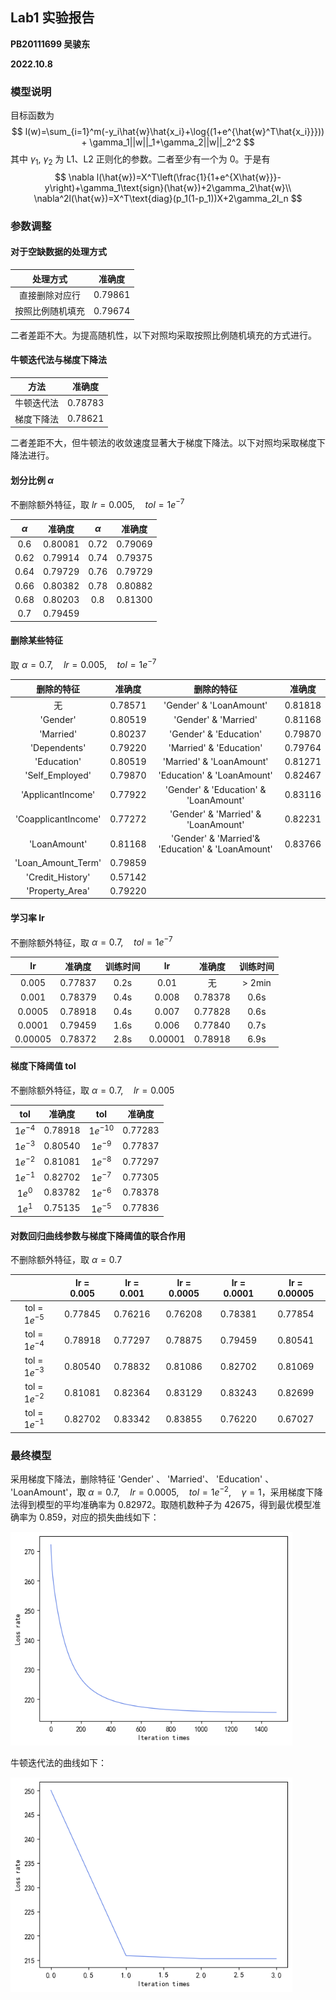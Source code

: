 ## Lab1 实验报告

**PB20111699 吴骏东**

**2022.10.8**



### 模型说明

目标函数为
$$
l(w)=\sum_{i=1}^m(-y_i\hat{w}\hat{x_i}+\log{(1+e^{\hat{w}^T\hat{x_i}}})) + \gamma_1||w||_1+\gamma_2||w||_2^2
$$
其中 $\gamma_1,\ \gamma_2$ 为 L1、L2 正则化的参数。二者至少有一个为 0。于是有
$$
\nabla l(\hat{w})=X^T\left(\frac{1}{1+e^{X\hat{w}}}-y\right)+\gamma_1\text{sign}(\hat{w})+2\gamma_2\hat{w}\\
\nabla^2l(\hat{w})=X^T\text{diag}(p_1(1-p_1))X+2\gamma_2I_n
$$




### 参数调整

#### 对于空缺数据的处理方式

|     处理方式     | 准确度  |
| :--------------: | :-----: |
|  直接删除对应行  | 0.79861 |
| 按照比例随机填充 | 0.79674 |

二者差距不大。为提高随机性，以下对照均采取按照比例随机填充的方式进行。



#### 牛顿迭代法与梯度下降法

|    方法    | 准确度  |
| :--------: | :-----: |
| 牛顿迭代法 | 0.78783 |
| 梯度下降法 | 0.78621 |

二者差距不大，但牛顿法的收敛速度显著大于梯度下降法。以下对照均采取梯度下降法进行。



#### 划分比例 $\alpha$

不删除额外特征，取 $lr = 0.005,\quad tol=1e^{-7}$

| $\alpha$ | 准确度  | $\alpha$ | 准确度  |
| :------: | :-----: | :------: | :-----: |
|   0.6    | 0.80081 |   0.72   | 0.79069 |
|   0.62   | 0.79914 |   0.74   | 0.79375 |
|   0.64   | 0.79729 |   0.76   | 0.79729 |
|   0.66   | 0.80382 |   0.78   | 0.80882 |
|   0.68   | 0.80203 |   0.8    | 0.81300 |
|   0.7    | 0.79459 |          |         |



#### 删除某些特征

取 $\alpha = 0.7,\quad lr = 0.005,\quad tol=1e^{-7}$

|     删除的特征      | 准确度  |                    删除的特征                    | 准确度  |
| :-----------------: | :-----: | :----------------------------------------------: | :-----: |
|         无          | 0.78571 |             'Gender' & 'LoanAmount'              | 0.81818 |
|      'Gender'       | 0.80519 |               'Gender' & 'Married'               | 0.81168 |
|      'Married'      | 0.80237 |              'Gender' & 'Education'              | 0.79870 |
|    'Dependents'     | 0.79220 |             'Married' & 'Education'              | 0.79764 |
|     'Education'     | 0.80519 |             'Married' & 'LoanAmount'             | 0.81271 |
|   'Self_Employed'   | 0.79870 |            'Education' & 'LoanAmount'            | 0.82467 |
|  'ApplicantIncome'  | 0.77922 |      'Gender' & 'Education' & 'LoanAmount'       | 0.83116 |
| 'CoapplicantIncome' | 0.77272 |       'Gender' & 'Married' & 'LoanAmount'        | 0.82231 |
|    'LoanAmount'     | 0.81168 | 'Gender' & 'Married'& 'Education' & 'LoanAmount' | 0.83766 |
| 'Loan_Amount_Term'  | 0.79859 |                                                  |         |
|  'Credit_History'   | 0.57142 |                                                  |         |
|   'Property_Area'   | 0.79220 |                                                  |         |



#### 学习率 lr

不删除额外特征，取 $\alpha=0.7,\quad tol=1e^{-7}$

|   lr    | 准确度  | 训练时间 |   lr    | 准确度  |  训练时间  |
| :-----: | :-----: | :------: | :-----: | :-----: | :--------: |
|  0.005  | 0.77837 |   0.2s   |  0.01   |   无    | $\gt$ 2min |
|  0.001  | 0.78379 |   0.4s   |  0.008  | 0.78378 |    0.6s    |
| 0.0005  | 0.78918 |   0.4s   |  0.007  | 0.77828 |    0.6s    |
| 0.0001  | 0.79459 |   1.6s   |  0.006  | 0.77840 |    0.7s    |
| 0.00005 | 0.78372 |   2.8s   | 0.00001 | 0.78918 |    6.9s    |



#### 梯度下降阈值 tol

不删除额外特征，取 $\alpha=0.7,\quad lr=0.005$

|    tol    | 准确度  |    tol     | 准确度  |
| :-------: | :-----: | :--------: | :-----: |
| $1e^{-4}$ | 0.78918 | $1e^{-10}$ | 0.77283 |
| $1e^{-3}$ | 0.80540 | $1e^{-9}$  | 0.77837 |
| $1e^{-2}$ | 0.81081 | $1e^{-8}$  | 0.77297 |
| $1e^{-1}$ | 0.82702 | $1e^{-7}$  | 0.77305 |
|  $1e^0$   | 0.83782 | $1e^{-6}$  | 0.78378 |
|  $1e^1$   | 0.75135 | $1e^{-5}$  | 0.77836 |



#### 对数回归曲线参数与梯度下降阈值的联合作用

不删除额外特征，取 $\alpha = 0.7$

|                 | lr = 0.005 | lr = 0.001 | lr = 0.0005 | lr = 0.0001 | lr = 0.00005 |
| :-------------: | :--------: | :--------: | :---------: | :---------: | :----------: |
| tol = $1e^{-5}$ |  0.77845   |  0.76216   |   0.76208   |   0.78381   |   0.77854    |
| tol = $1e^{-4}$ |  0.78918   |  0.77297   |   0.78875   |   0.79459   |   0.80541    |
| tol = $1e^{-3}$ |  0.80540   |  0.78832   |   0.81086   |   0.82702   |   0.81069    |
| tol = $1e^{-2}$ |  0.81081   |  0.82364   |   0.83129   |   0.83243   |   0.82699    |
| tol = $1e^{-1}$ |  0.82702   |  0.83342   |   0.83855   |   0.76220   |   0.67027    |



### 最终模型

采用梯度下降法，删除特征 'Gender' 、 'Married'、 'Education' 、 'LoanAmount'，取 $\alpha = 0.7,\quad lr=0.0005,\quad tol=1e^{-2},\quad \gamma=1$，采用梯度下降法得到模型的平均准确率为 0.82972。取随机数种子为 42675，得到最优模型准确率为 0.859，对应的损失曲线如下：

<img src="output1.png" alt="image-20221008203606342" style="zoom: 80%;" />

牛顿迭代法的曲线如下：

<img src="output2.png" alt="image-20221008203759364" style="zoom:80%;" />